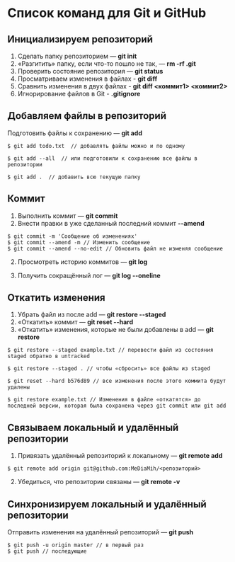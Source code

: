 # Список команд для Git и GitHub

## Инициализируем репозиторий

1. Сделать папку репозиторием — **git init**
2. «Разгитить» папку, если что-то пошло не так, — **rm -rf .git**
3. Проверить состояние репозитория — **git status**
4. Просматриваем изменения в файлах - __git diff__
5. Сравнить изменения в двух файлах - __git diff <коммит1> <коммит2>__
6. Игнорирование файлов в Git - __.gitignore__

## Добавляем файлы в репозиторий

Подготовить файлы к сохранению — **git add**
```
$ git add todo.txt  // добавлять файлы можно и по одному

$ git add --all  // или подготовили к сохранению все файлы в репозитории

$ git add .  // добавить всю текущую папку
```

## Коммит

1. Выполнить коммит — __git commit__
2. Внести правки в уже сделанный последний коммит __--amend__

```
$ git commit -m 'Сообщение об изменениях'
$ git commit --amend -m // Изменить сообщение
$ git commit --amend --no-edit // Обновить файл не изменяя сообщение 
```

2. Просмотреть историю коммитов — __git log__

3. Получить сокращённый лог — __git log --oneline__

## Откатить изменения

1. Убрать файл из после add — __git restore --staged <file>__
2. «Откатить» коммит — __git reset --hard <commit hash>__
3. «Откатить» изменения, которые не были добавлены в add — __git restore <file>__

```
$ git restore --staged example.txt // перевести файл из состояния staged обратно в untracked

$ git restore --staged . // чтобы «сбросить» все файлы из staged

$ git reset --hard b576d89 // все изменения после этого коммита будут удалены

$ git restore example.txt // Изменения в файле «откатятся» до последней версии, которая была сохранена через git commit или git add

```

## Связываем локальный и удалённый репозитории

1. Привязать удалённый репозиторий к локальному — __git remote add__

```
$ git remote add origin git@github.com:MeDiaMih/<репозиторий>

```
2. Убедиться, что репозитории связаны — __git remote -v__


## Синхронизируем локальный и удалённый репозитории

Отправить изменения на удалённый репозиторий — **git push**

```
$ git push -u origin master // в первый раз
$ git push // последующие
```